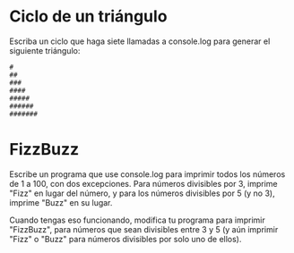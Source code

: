 # Ciclo de un triángulo

Escriba un ciclo que haga siete llamadas a console.log para generar el siguiente triángulo:

```
#
##
###
####
#####
######
#######
```

# FizzBuzz

Escribe un programa que use console.log para imprimir todos los números de 1 a 100, con dos excepciones. Para números divisibles por 3, imprime "Fizz" en lugar del número, y para los números divisibles por 5 (y no 3), imprime "Buzz" en su lugar.

Cuando tengas eso funcionando, modifica tu programa para imprimir "FizzBuzz", para números que sean divisibles entre 3 y 5 (y aún imprimir "Fizz" o "Buzz" para números divisibles por solo uno de ellos).
